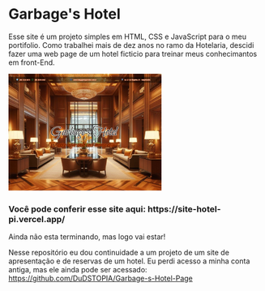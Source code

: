 # Garbage's Hotel
<p> Esse site é um projeto simples em HTML, CSS e JavaScript para o meu portifolio. Como trabalhei mais de dez anos no ramo da Hotelaria,
descidi fazer uma web page de um hotel ficticio para treinar meus conhecimantos em front-End. </p>

<img width="60%" src="https://github.com/DuDSTOPIA/Garbage-s-Hotel-Page/blob/master/Garbage_web_page.png">

<h3> Você pode conferir esse site aqui: https://site-hotel-pi.vercel.app/ </h3>
<p>Ainda não esta terminando, mas logo vai estar!</p>


Nesse repositório eu dou continuidade a um projeto de um site de apresentação e de reservas de um hotel. Eu perdi acesso a minha conta antiga, mas ele ainda pode ser acessado: https://github.com/DuDSTOPIA/Garbage-s-Hotel-Page
